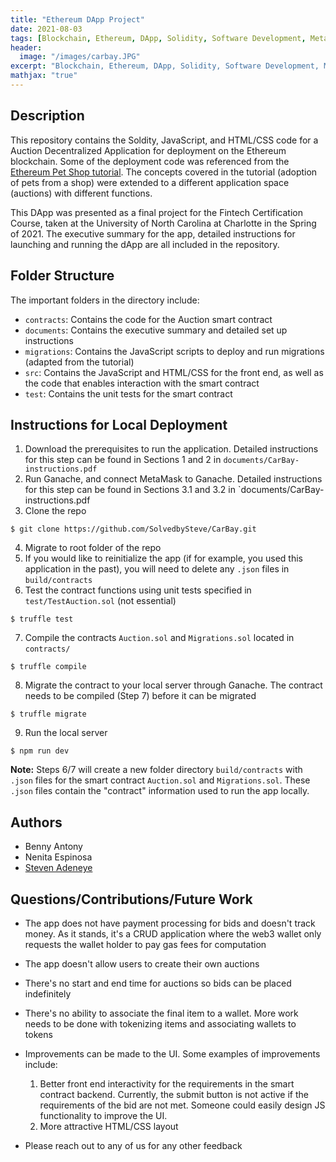 ```yaml
---
title: "Ethereum DApp Project"
date: 2021-08-03
tags: [Blockchain, Ethereum, DApp, Solidity, Software Development, MetaMask, JSON, JavaScript, HTML, CSS,  Node.js, Truffle, Ganache ]
header:
  image: "/images/carbay.JPG"
excerpt: "Blockchain, Ethereum, DApp, Solidity, Software Development, MetaMask, JSON, JavaScript, HTML, CSS,  Node.js, Truffle, Ganache, Liteserver"
mathjax: "true"
---
```



## Description
This repository contains the Soldity, JavaScript, and HTML/CSS code for a Auction Decentralized Application for deployment on the Ethereum blockchain. Some of the deployment code was referenced from the [Ethereum Pet Shop tutorial](https://www.trufflesuite.com/tutorials/pet-shop). The concepts covered in the tutorial (adoption of pets from a shop) were extended to a different application space (auctions) with different functions.

This DApp was presented as a final project for the Fintech Certification Course, taken at the University of North Carolina at Charlotte in the Spring of 2021. The executive summary for the app, detailed instructions for launching and running the dApp are all included in the repository.

## Folder Structure
The important folders in the directory include:
- `contracts`: Contains the code for the Auction smart contract
- `documents`: Contains the executive summary and detailed set up instructions
- `migrations`: Contains the JavaScript scripts to deploy and run migrations (adapted from the tutorial)
- `src`: Contains the JavaScript and HTML/CSS for the front end, as well as the code that enables interaction with the smart contract
- `test`: Contains the unit tests for the smart contract

## Instructions for Local Deployment
1. Download the prerequisites to run the application. Detailed instructions for this step can be found in Sections 1 and 2 in `documents/CarBay-instructions.pdf`
2. Run Ganache, and connect MetaMask to Ganache. Detailed instructions for this step can be found in Sections 3.1 and 3.2 in `documents/CarBay-instructions.pdf
3. Clone the repo
```
$ git clone https://github.com/SolvedbySteve/CarBay.git
```
4. Migrate to root folder of the repo
5. If you would like to reinitialize the app (if for example, you used this application in the past), you will need to delete any `.json` files in `build/contracts`
6. Test the contract functions using unit tests specified in `test/TestAuction.sol` (not essential)
```
$ truffle test
```
7. Compile the contracts `Auction.sol` and `Migrations.sol` located in `contracts/`
```
$ truffle compile
```
8. Migrate the contract to your local server through Ganache. The contract needs to be compiled (Step 7) before it can be migrated
```
$ truffle migrate
```
9. Run the local server
```
$ npm run dev
```

**Note:** Steps 6/7 will create a new folder directory `build/contracts` with `.json` files for the smart contract `Auction.sol` and `Migrations.sol`. These `.json` files contain the "contract" information used to run the app locally.

## Authors
- Benny Antony
- Nenita Espinosa 
- [Steven Adeneye](https://solvedbysteve.github.io/)

## Questions/Contributions/Future Work
- The app does not have payment processing for bids and doesn't track money. As it stands, it's a CRUD application where the web3 wallet only requests the wallet holder to pay gas fees for computation
- The app doesn't allow users to create their own auctions
- There's no start and end time for auctions so bids can be placed indefinitely
- There's no ability to associate the final item to a wallet. More work needs to be done with tokenizing items and associating wallets to tokens
- Improvements can be made to the UI. Some examples of improvements include:
  1. Better front end interactivity for the requirements in the smart contract backend. Currently, the submit button is not active if the requirements of the bid are not met. Someone could easily design JS functionality to improve the UI.
  2. More attractive HTML/CSS layout

- Please reach out to any of us for any other feedback

